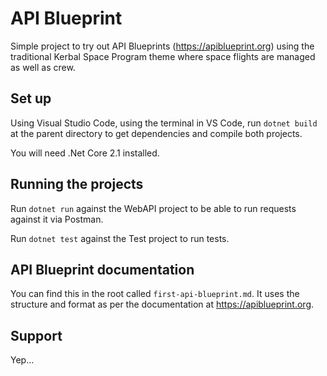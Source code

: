 # API Blueprint

Simple project to try out API Blueprints (https://apiblueprint.org) using the traditional Kerbal Space Program theme where space flights are managed as well as crew.

## Set up

Using Visual Studio Code, using the terminal in VS Code, run `dotnet build` at the parent directory to get dependencies and compile both projects.

You will need .Net Core 2.1 installed.

## Running the projects

Run `dotnet run` against the WebAPI project to be able to run requests against it via Postman. 

Run `dotnet test` against the Test project to run tests.

## API Blueprint documentation

You can find this in the root called `first-api-blueprint.md`. It uses the structure and format as per the documentation at https://apiblueprint.org.

## Support

Yep...